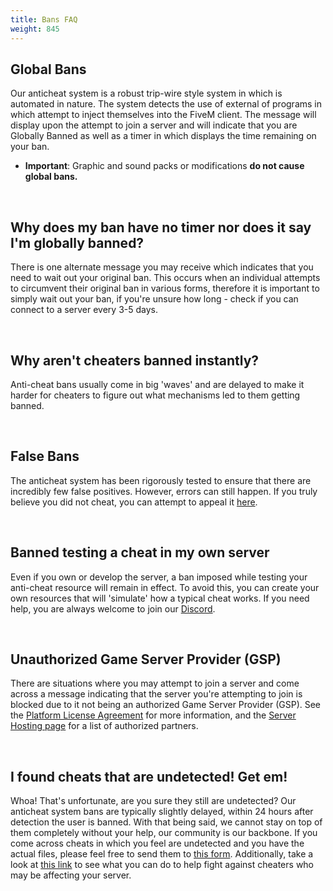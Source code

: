 ```yaml
---
title: Bans FAQ
weight: 845
---
```


Global Bans
-----------
Our anticheat system is a robust trip-wire style system in which is automated in nature. The system detects the use of external of programs in which attempt to inject themselves into the FiveM client. The message will display upon the attempt to join a server and will indicate that you are Globally Banned as well as a timer in which displays the time remaining on your ban.
- **Important**: Graphic and sound packs or modifications **do not cause global bans.**

<br/>

Why does my ban have no timer nor does it say I'm globally banned?
------------------------------------------------------------------
There is one alternate message you may receive which indicates that you need to wait out your original ban. This occurs when an individual attempts to circumvent their original ban in various forms, therefore it is important to simply wait out your ban, if you're unsure how long - check if you can connect to a server every 3-5 days.

<br/>

Why aren't cheaters banned instantly?
-------------------------------------
Anti-cheat bans usually come in big 'waves' and are delayed to make it harder for cheaters to figure out what mechanisms led to them getting banned.

<br/>

False Bans
----------
The anticheat system has been rigorously tested to ensure that there are incredibly few false positives. However, errors can still happen. If you truly believe you did not cheat, you can attempt to appeal it [here](https://support.cfx.re/hc/en-us/requests/new?ticket_form_id=1900000367054).

<br/>

Banned testing a cheat in my own server
----------
Even if you own or develop the server, a ban imposed while testing your anti-cheat resource will remain in effect. To avoid this, you can create your own resources that will 'simulate' how a typical cheat works. If you need help, you are always welcome to join our [Discord](https://discord.gg/fivem).

<br/>

Unauthorized Game Server Provider (GSP)
---------------------------------------
There are situations where you may attempt to join a server and come across a message indicating that the server you're attempting to join is blocked due to it not being an authorized Game Server Provider (GSP). See the [Platform License Agreement](https://fivem.net/terms) for more information, and the [Server Hosting page](https://fivem.net/server-hosting) for a list of authorized partners.

<br/>

I found cheats that are undetected! Get em!
-------------------------------------------
Whoa! That's unfortunate, are you sure they still are undetected? Our anticheat system bans are typically slightly delayed, within 24 hours after detection the user is banned. With that being said,
we cannot stay on top of them completely without your help, our community is our backbone. If you come across cheats in which you feel are undetected and you have the actual files, please feel free to send
them to [this form](https://support.cfx.re/hc/en-us/requests/new?ticket_form_id=1900000367874). Additionally, take a look at [this link](https://docs.fivem.net/docs/support/resource-faq/#what-can-i-do-against-cheaters) to see what you can do to help 
fight against cheaters who may be affecting your server.
